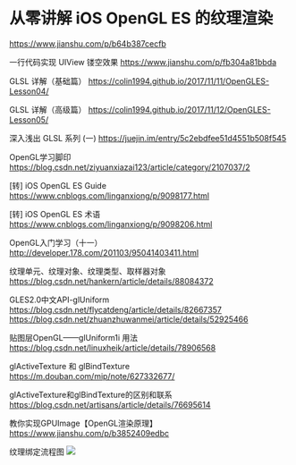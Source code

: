 # 从零讲解 iOS OpenGL ES 的纹理渲染
https://www.jianshu.com/p/b64b387cecfb

一行代码实现 UIView 镂空效果
https://www.jianshu.com/p/fb304a81bbda

 GLSL 详解（基础篇） 
 https://colin1994.github.io/2017/11/11/OpenGLES-Lesson04/
 
  GLSL 详解（高级篇） 
  https://colin1994.github.io/2017/11/12/OpenGLES-Lesson05/
  
  
  深入浅出 GLSL 系列 (一)
  https://juejin.im/entry/5c2ebdfee51d4551b508f545
  
  OpenGL学习脚印
  https://blog.csdn.net/ziyuanxiazai123/article/category/2107037/2
  
   [转] iOS OpenGL ES Guide 
   https://www.cnblogs.com/linganxiong/p/9098177.html
   
   [转] iOS OpenGL ES 术语 
https://www.cnblogs.com/linganxiong/p/9098206.html

OpenGL入门学习（十一）
http://developer.178.com/201103/95041403411.html

纹理单元、纹理对象、纹理类型、取样器对象
https://blog.csdn.net/hankern/article/details/88084372

GLES2.0中文API-glUniform
https://blog.csdn.net/flycatdeng/article/details/82667357
https://blog.csdn.net/zhuanzhuwanmei/article/details/52925466

贴图层OpenGL——glUniform1i 用法
https://blog.csdn.net/linuxheik/article/details/78906568

glActiveTexture 和 glBindTexture
https://m.douban.com/mip/note/627332677/

glActiveTexture和glBindTexture的区别和联系
https://blog.csdn.net/artisans/article/details/76695614

教你实现GPUImage【OpenGL渲染原理】
https://www.jianshu.com/p/b3852409edbc

纹理绑定流程图 
![](https://img-blog.csdn.net/20170726183540387?watermark/2/text/aHR0cDovL2Jsb2cuY3Nkbi5uZXQvaHVhemk1ZGdhbg==/font/5a6L5L2T/fontsize/400/fill/I0JBQkFCMA==/dissolve/70/gravity/SouthEast)